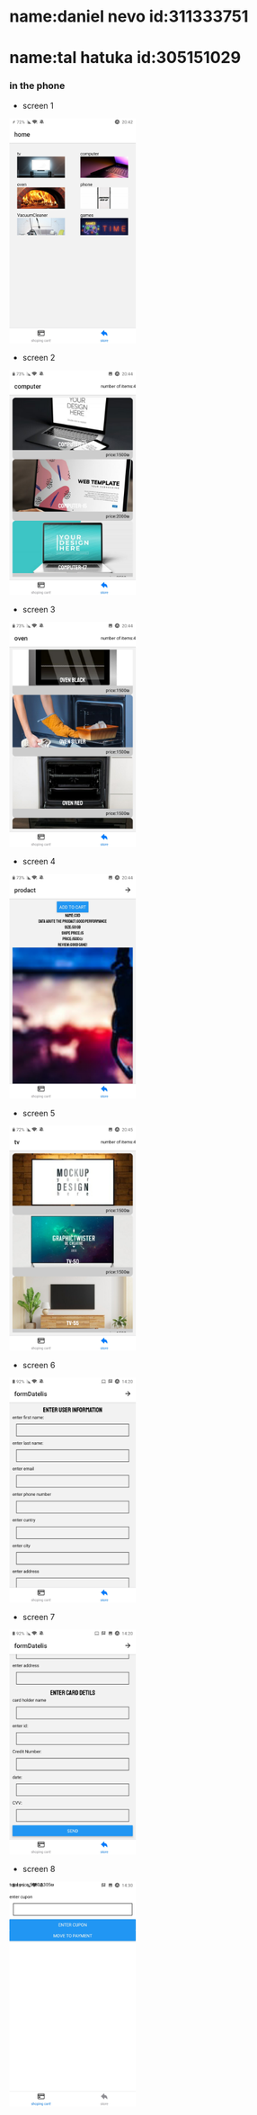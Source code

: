 # name:daniel nevo  id:311333751
# name:tal hatuka id:305151029


### in the phone
- screen 1
<img height="400px" src="picture/Screenshot_20220216-204257.jpg">

- screen 2
<img height="400px" src="picture/Screenshot_20220216-204415.jpg">

- screen 3
<img height="400px" src="picture/Screenshot_20220216-204436.jpg">

- screen 4
<img height="400px" src="picture/Screenshot_20220216-204457.jpg">

- screen 5
<img height="400px" src="picture/Screenshot_20220216-204546.jpg">

- screen 6
<img height="400px" src="picture/Screenshot_20220217-142002.jpg">

- screen 7
<img height="400px" src="picture/Screenshot_20220217-142014.jpg">

- screen 8
<img height="400px" src="picture/Screenshot_20220217-143057.jpg">


